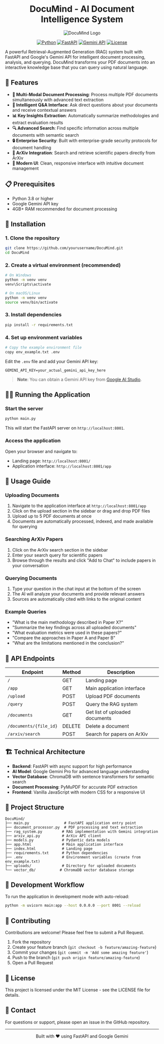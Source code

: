<h1 align="center"><b>DocuMind - AI Document Intelligence System</b></h1>


<div align="center">

![DocuMind Logo](https://img.shields.io/badge/DocuMind-AI%20Document%20Intelligence-blue?style=for-the-badge)

[![Python](https://img.shields.io/badge/Python-3.8+-blue.svg)](https://www.python.org/downloads/)
[![FastAPI](https://img.shields.io/badge/FastAPI-0.104.1-green.svg)](https://fastapi.tiangolo.com/)
[![Gemini API](https://img.shields.io/badge/Gemini%20API-2.0-purple.svg)](https://ai.google.dev/)
[![License](https://img.shields.io/badge/License-MIT-yellow.svg)](https://opensource.org/licenses/MIT)

</div>

A powerful Retrieval-Augmented Generation (RAG) system built with FastAPI and Google's Gemini API for intelligent document processing, analysis, and querying. DocuMind transforms your PDF documents into an interactive knowledge base that you can query using natural language.

## 🌟 Features

- **📄 Multi-Modal Document Processing**: Process multiple PDF documents simultaneously with advanced text extraction
- **💬 Intelligent Q&A Interface**: Ask direct questions about your documents and receive contextual answers
- **📊 Key Insights Extraction**: Automatically summarize methodologies and extract evaluation results
- **🔍 Advanced Search**: Find specific information across multiple documents with semantic search
- **🔒 Enterprise Security**: Built with enterprise-grade security protocols for document handling
- **🔗 ArXiv Integration**: Search and retrieve scientific papers directly from ArXiv
- **🚀 Modern UI**: Clean, responsive interface with intuitive document management

## 📋 Prerequisites

- Python 3.8 or higher
- Google Gemini API key
- 4GB+ RAM recommended for document processing

## 🚀 Installation

### 1. Clone the repository

```bash
git clone https://github.com/yourusername/DocuMind.git
cd DocuMind
```

### 2. Create a virtual environment (recommended)

```bash
# On Windows
python -m venv venv
venv\Scripts\activate

# On macOS/Linux
python -m venv venv
source venv/bin/activate
```

### 3. Install dependencies

```bash
pip install -r requirements.txt
```

### 4. Set up environment variables

```bash
# Copy the example environment file
copy env_example.txt .env
```

Edit the `.env` file and add your Gemini API key:

```
GEMINI_API_KEY=your_actual_gemini_api_key_here
```

> **Note**: You can obtain a Gemini API key from [Google AI Studio](https://ai.google.dev/).

## 🏃‍♂️ Running the Application

### Start the server

```bash
python main.py
```

This will start the FastAPI server on `http://localhost:8001`.

### Access the application

Open your browser and navigate to:
- Landing page: `http://localhost:8001/`
- Application interface: `http://localhost:8001/app`

## 🔧 Usage Guide

### Uploading Documents

1. Navigate to the application interface at `http://localhost:8001/app`
2. Click on the upload section in the sidebar or drag and drop PDF files
3. Upload up to 5 PDF documents at once
4. Documents are automatically processed, indexed, and made available for querying

### Searching ArXiv Papers

1. Click on the ArXiv search section in the sidebar
2. Enter your search query for scientific papers
3. Browse through the results and click "Add to Chat" to include papers in your conversation

### Querying Documents

1. Type your question in the chat input at the bottom of the screen
2. The AI will analyze your documents and provide relevant answers
3. Sources are automatically cited with links to the original content

### Example Queries

- "What is the main methodology described in Paper X?"
- "Summarize the key findings across all uploaded documents"
- "What evaluation metrics were used in these papers?"
- "Compare the approaches in Paper A and Paper B"
- "What are the limitations mentioned in the conclusion?"

## 🔌 API Endpoints

| Endpoint | Method | Description |
|----------|--------|-------------|
| `/` | GET | Landing page |
| `/app` | GET | Main application interface |
| `/upload` | POST | Upload PDF documents |
| `/query` | POST | Query the RAG system |
| `/documents` | GET | Get list of uploaded documents |
| `/documents/{file_id}` | DELETE | Delete a document |
| `/arxiv/search` | POST | Search for papers on ArXiv |

## 🏗️ Technical Architecture

- **Backend**: FastAPI with async support for high performance
- **AI Model**: Google Gemini Pro for advanced language understanding
- **Vector Database**: ChromaDB with sentence transformers for semantic search
- **Document Processing**: PyMuPDF for accurate PDF extraction
- **Frontend**: Vanilla JavaScript with modern CSS for a responsive UI

## 📁 Project Structure

```
DocuMind/
├── main.py                # FastAPI application entry point
├── document_processor.py  # PDF processing and text extraction
├── rag_system.py         # RAG implementation with Gemini integration
├── arxiv_api.py          # ArXiv API client
├── models.py             # Pydantic data models
├── app.html              # Main application interface
├── index.html            # Landing page
├── requirements.txt      # Python dependencies
├── .env                  # Environment variables (create from env_example.txt)
├── uploads/              # Directory for uploaded documents
└── vector_db/           # ChromaDB vector database storage
```

## 🔄 Development Workflow

To run the application in development mode with auto-reload:

```bash
python -m uvicorn main:app --host 0.0.0.0 --port 8001 --reload
```

## 🤝 Contributing

Contributions are welcome! Please feel free to submit a Pull Request.

1. Fork the repository
2. Create your feature branch (`git checkout -b feature/amazing-feature`)
3. Commit your changes (`git commit -m 'Add some amazing feature'`)
4. Push to the branch (`git push origin feature/amazing-feature`)
5. Open a Pull Request

## 📄 License

This project is licensed under the MIT License - see the LICENSE file for details.

## 📧 Contact

For questions or support, please open an issue in the GitHub repository.

---

<div align="center">
Built with ❤️ using FastAPI and Google Gemini
</div>
